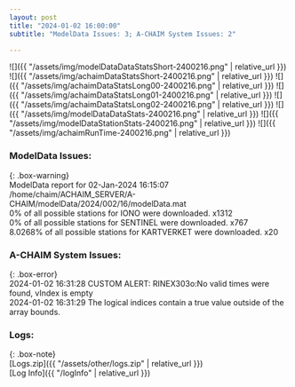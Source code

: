 ```yaml
---
layout: post
title: "2024-01-02 16:00:00"
subtitle: "ModelData Issues: 3; A-CHAIM System Issues: 2"

---
```


![]({{ "/assets/img/modelDataDataStatsShort-2400216.png" | relative_url }})
![]({{ "/assets/img/achaimDataStatsShort-2400216.png" | relative_url }})
![]({{ "/assets/img/achaimDataStatsLong00-2400216.png" | relative_url }})
![]({{ "/assets/img/achaimDataStatsLong01-2400216.png" | relative_url }})
![]({{ "/assets/img/achaimDataStatsLong02-2400216.png" | relative_url }})
![]({{ "/assets/img/modelDataDataStats-2400216.png" | relative_url }})
![]({{ "/assets/img/modelDataStationStats-2400216.png" | relative_url }})
![]({{ "/assets/img/achaimRunTime-2400216.png" | relative_url }})


### ModelData Issues:  
  
{: .box-warning}  
 ModelData report for 02-Jan-2024 16:15:07   
 /home/chaim/ACHAIM_SERVER/A-CHAIM/modelData/2024/002/16/modelData.mat   
 0% of all possible stations for IONO were downloaded. x1312   
 0% of all possible stations for SENTINEL were downloaded. x767   
 8.0268% of all possible stations for KARTVERKET were downloaded. x20   
  
### A-CHAIM System Issues:  
  
{: .box-error}  
2024-01-02 16:31:28 CUSTOM ALERT: RINEX303o:No valid times were found, vIndex is empty  
2024-01-02 16:31:29 The logical indices contain a true value outside of the array bounds.  

### Logs:  
  
{: .box-note}  
[Logs.zip]({{ "/assets/other/logs.zip" | relative_url }})  
[Log Info]({{ "/logInfo" | relative_url }})  

